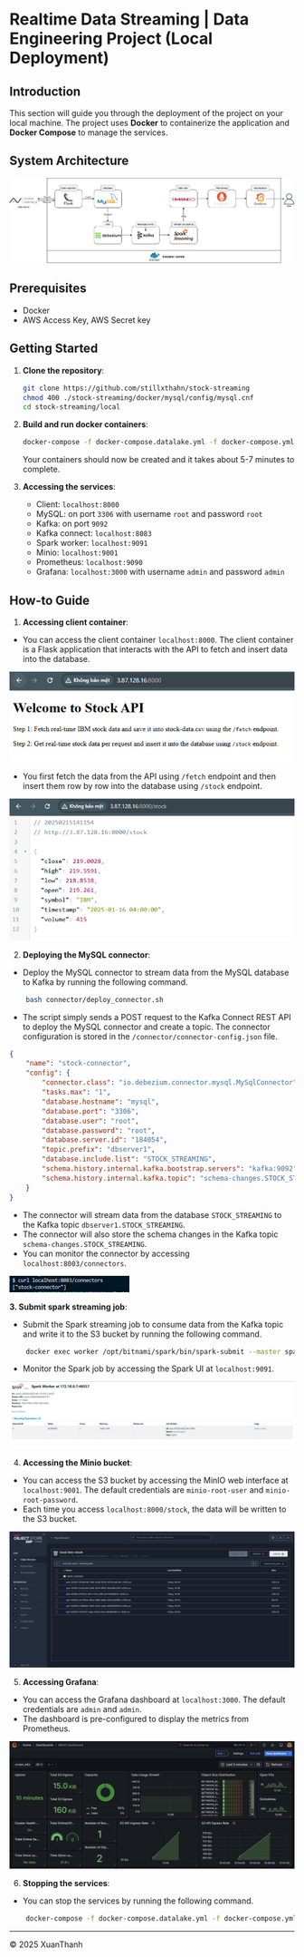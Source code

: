 # Realtime Data Streaming | Data Engineering Project (Local Deployment)

## Introduction 
This section will guide you through the deployment of the project on your local machine. The project uses **Docker** to containerize the application and **Docker Compose** to manage the services.

## System Architecture
![Local Deployment](../images/local-architecture.png)

## Prerequisites
- Docker
- AWS Access Key, AWS Secret key

## Getting Started
1.  **Clone the repository**:
    ```bash
    git clone https://github.com/stillxthahn/stock-streaming
	chmod 400 ./stock-streaming/docker/mysql/config/mysql.cnf
	cd stock-streaming/local
    ```

2. **Build and run docker containers**:
	```bash
   	docker-compose -f docker-compose.datalake.yml -f docker-compose.yml up -d
    ```

	Your containers should now be created and it takes about 5-7 minutes to complete.

3. **Accessing the services**:
    - Client: ```localhost:8000```
    - MySQL: on port ```3306``` with username ```root``` and password ```root```
    - Kafka: on port ```9092```
    - Kafka connect: ```localhost:8083```
    - Spark worker: ```localhost:9091```
    - Minio: ```localhost:9001```
    - Prometheus: ```localhost:9090```
    - Grafana: ```localhost:3000``` with username ```admin``` and password ```admin```

## How-to Guide
1. **Accessing client container**:
 - You can access the client container ```localhost:8000```. The client container is a Flask application that interacts with the API to fetch and insert data into the database.

![](../images/cloud-example-client.png)

 - You first fetch the data from the API using ```/fetch``` endpoint and then insert them row by row into the database using ```/stock``` endpoint. 

![](../images/cloud-example-client-stock.png)
  
2. **Deploying the MySQL connector**:

- Deploy the MySQL connector to stream data from the MySQL database to Kafka by running the following command.

```bash
    bash connector/deploy_connector.sh
```

- The script simply sends a POST request to the Kafka Connect REST API to deploy the MySQL connector and create a topic. The connector configuration is stored in the ```/connector/connector-config.json``` file. 
```json
{
    "name": "stock-connector",
    "config": {
        "connector.class": "io.debezium.connector.mysql.MySqlConnector",
        "tasks.max": "1",
        "database.hostname": "mysql",
        "database.port": "3306",
        "database.user": "root",
		"database.password": "root",
        "database.server.id": "184054",
        "topic.prefix": "dbserver1",
        "database.include.list": "STOCK_STREAMING",
        "schema.history.internal.kafka.bootstrap.servers": "kafka:9092",
        "schema.history.internal.kafka.topic": "schema-changes.STOCK_STREAMING"
    }
}
```
- The connector will stream data from the database ```STOCK_STREAMING``` to the Kafka topic ```dbserver1.STOCK_STREAMING```.
- The connector will also store the schema changes in the Kafka topic ```schema-changes.STOCK_STREAMING```.
- You can monitor the connector by accessing  ```localhost:8003/connectors```.

![](../images/local-debezium-connectors.png)


**3. Submit spark streaming job**:
 - Submit the Spark streaming job to consume data from the Kafka topic and write it to the S3 bucket by running the following command.

```bash
    docker exec worker /opt/bitnami/spark/bin/spark-submit --master spark://master:7077  --deploy-mode client --packages org.apache.spark:spark-sql-kafka-0-10_2.12:3.5.0 /opt/spark-scripts/main.py
```
 - Monitor the Spark job by accessing the Spark UI at ```localhost:9091```.

![](../images/local-spark-ui.png)

4. **Accessing the Minio bucket**:
 - You can access the S3 bucket by accessing the MinIO web interface at ```localhost:9001```. The default credentials are ```minio-root-user``` and ```minio-root-password```.
 - Each time you access ```localhost:8000/stock```, the data will be written to the S3 bucket.

![](../images/local-minio-bucket.png)

5. **Accessing Grafana**:
 - You can access the Grafana dashboard at ```localhost:3000```. The default credentials are ```admin``` and ```admin```.
 - The dashboard is pre-configured to display the metrics from Prometheus.

![](../images/local-grafana-dashboard.png)

6. **Stopping the services**:
 - You can stop the services by running the following command.

```bash
    docker-compose -f docker-compose.datalake.yml -f docker-compose.yml down -v
```
---

<p>&copy; 2025 XuanThanh</p>


	
